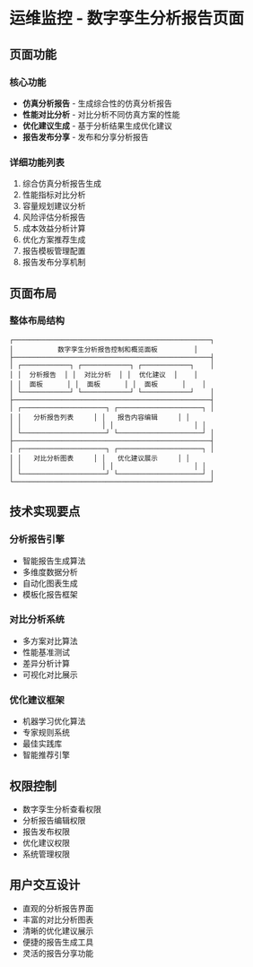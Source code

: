 # 运维监控 - 数字孪生分析报告页面

## 页面功能

### 核心功能
- **仿真分析报告** - 生成综合性的仿真分析报告
- **性能对比分析** - 对比分析不同仿真方案的性能
- **优化建议生成** - 基于分析结果生成优化建议
- **报告发布分享** - 发布和分享分析报告

### 详细功能列表
1. 综合仿真分析报告生成
2. 性能指标对比分析
3. 容量规划建议分析
4. 风险评估分析报告
5. 成本效益分析计算
6. 优化方案推荐生成
7. 报告模板管理配置
8. 报告发布分享机制

## 页面布局

### 整体布局结构
```
┌─────────────────────────────────────────────────┐
│           数字孪生分析报告控制和概览面板         │
├─────────────────────────────────────────────────┤
│ ┌────────────┐ ┌────────────┐ ┌────────────┐    │
│ │  分析报告  │ │  对比分析  │ │  优化建议  │    │
│ │  面板      │ │  面板      │ │  面板      │    │
│ └────────────┘ └────────────┘ └────────────┘    │
├─────────────────────────────────────────────────┤
│ ┌─────────────────────┐ ┌─────────────────────┐ │
│ │   分析报告列表     │ │   报告内容编辑     │ │
│ │                    │ │                    │ │
│ └─────────────────────┘ └─────────────────────┘ │
├─────────────────────────────────────────────────┤
│ ┌─────────────────────┐ ┌─────────────────────┐ │
│ │   对比分析图表     │ │   优化建议展示     │ │
│ │                    │ │                    │ │
│ └─────────────────────┘ └─────────────────────┘ │
└─────────────────────────────────────────────────┘
```

## 技术实现要点

### 分析报告引擎
- 智能报告生成算法
- 多维度数据分析
- 自动化图表生成
- 模板化报告框架

### 对比分析系统
- 多方案对比算法
- 性能基准测试
- 差异分析计算
- 可视化对比展示

### 优化建议框架
- 机器学习优化算法
- 专家规则系统
- 最佳实践库
- 智能推荐引擎

## 权限控制
- 数字孪生分析查看权限
- 分析报告编辑权限
- 报告发布权限
- 优化建议权限
- 系统管理权限

## 用户交互设计
- 直观的分析报告界面
- 丰富的对比分析图表
- 清晰的优化建议展示
- 便捷的报告生成工具
- 灵活的报告分享功能